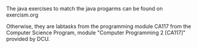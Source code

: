 The java exercises to match the java progarms can be found on exercism.org

Otherwise, they are labtasks from the programming module CA117 from the Computer Science Program, module "Computer Programming 2 [CA117]" provided by DCU.
